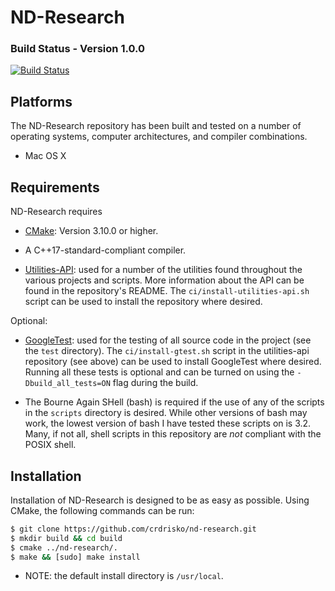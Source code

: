 # ND-Research

### Build Status - Version 1.0.0

[![Build Status](https://travis-ci.com/crdrisko/ND-Research.svg?branch=master)](https://travis-ci.com/crdrisko/ND-Research)

## Platforms

The ND-Research repository has been built and tested on a number of operating systems, computer architectures, and compiler combinations.

- Mac OS X

## Requirements

ND-Research requires

- [CMake](https://cmake.org): Version 3.10.0 or higher.

- A C++17-standard-compliant compiler.

- [Utilities-API](https://github.com/crdrisko/utilities-api): used for a number of the utilities found throughout the various projects and scripts. More information about the API can be found in the repository's README. The `ci/install-utilities-api.sh` script can be used to install the repository where desired.

Optional:

- [GoogleTest](https://github.com/google/googletest): used for the testing of all source code in the project (see the `test` directory). The `ci/install-gtest.sh` script in the utilities-api repository (see above) can be used to install GoogleTest where desired. Running all these tests is optional and can be turned on using the `-Dbuild_all_tests=ON` flag during the build.

- The Bourne Again SHell (bash) is required if the use of any of the scripts in the `scripts` directory is desired. While other versions of bash may work, the lowest version of bash I have tested these scripts on is 3.2. Many, if not all, shell scripts in this repository are *not* compliant with the POSIX shell.

## Installation

Installation of ND-Research is designed to be as easy as possible. Using CMake, the following commands can be run:

```bash
$ git clone https://github.com/crdrisko/nd-research.git
$ mkdir build && cd build
$ cmake ../nd-research/.
$ make && [sudo] make install
```

- NOTE: the default install directory is `/usr/local`.
